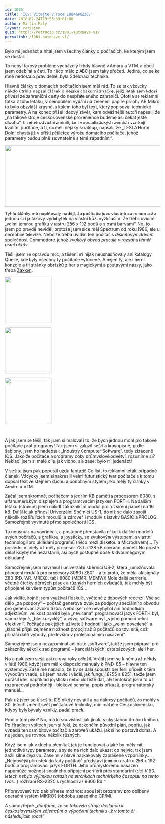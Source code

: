 ```yaml
---
id: 1005
title: 'ICS: Vítejte v roce 1984&#8230;'
date: 2018-02-24T23:55:39+01:00
author: Martin Maly
layout: revision
guid: https://retrocip.cz/1001-autosave-v1/
permalink: /1001-autosave-v1/
---
```

Bylo mi jedenáct a hltal jsem všechny články o počítačích, ke kterým jsem se dostal.

To nebyl takový problém: vycházely tehdy hlavně v Amáru a VTM, a obojí jsem odebíral a četl. To něco málo z ABC jsem taky přečetl. Jediné, co se ke mně nedostalo pravidelně, byla Sdělovací technika.

Hlavně články o domácích počítačích jsem měl rád. To se tak vždycky někdo utrhl a napsal článek o nějaké obskurní značce, jejíž leták sem kdosi přivezl ze zahraniční cesty do nespřáteleného zahraničí. Ofotila se reklamní fotka z toho letáku, v černobílém vydání na zeleném papíře přílohy AR Mikro to bylo obzvlášť krásné, a kolem toho byl text, který popisoval technické parametry. A na konec přišel ideový závěr, kam odvážnější autoři napsali, že &#8222;na takové stroje československé provenience budeme asi čekat ještě dlouho&#8220;, ti méně odvážní zmínili, že i v socialistických zemích vznikají kvalitní počítače, a ti, co měli nějaký škraloup, napsali, že &#8222;TESLA Horní Dolní chystá již v příští pětiletce výrobu domácího počítače, jehož parametry budou plně srovnatelné s těmi západními&#8220;.

<a href="http://retrocip.cz/wp-content/uploads/sites/6/2018/02/screenshot-ia800604.us_.archive.org-2018.02.24-00-22-40.png" rel="lightbox"><img loading="lazy" class="aligncenter size-medium wp-image-1004" src="http://retrocip.cz/wp-content/uploads/sites/6/2018/02/screenshot-ia800604.us_.archive.org-2018.02.24-00-22-40-650x200.png" alt="" width="650" height="200" srcset="https://retrocip.cz/wp-content/uploads/sites/6/2018/02/screenshot-ia800604.us_.archive.org-2018.02.24-00-22-40-650x200.png 650w, https://retrocip.cz/wp-content/uploads/sites/6/2018/02/screenshot-ia800604.us_.archive.org-2018.02.24-00-22-40.png 693w" sizes="(max-width: 650px) 100vw, 650px" /></a>

Tyhle články mě naplňovaly nadějí, že počítače jsou vlastně za rohem a že jednou si i já takový výdobytek na vlastní kůži vyzkouším. Že třeba uvidím &#8222;velmi jemnou grafiku v rastru 256 x 192 bodů a s osmi barvami&#8220;. No, to jsem po pravdě neviděl, protože jsem sice měl Spectrum od roku 1986, ale u černobílé televize. Nebo že třeba uvidím ten počítač s _disketovým drivem_ společnosti Commodore, jehož _zvukový obvod pracuje v rozsahu téměř osmi oktáv_.

Těšil jsem se opravdu moc, a těšení mi nijak neusnadňovaly ani katalogy Quelle, kde byly všechny ty počítače vyfocené. A nejen ty, ale i herní konzole a tři stránky obrázků z her s magickými a poutavými názvy, jako třeba [Zaxxon](https://www.youtube.com/watch?v=_eWmIGXOrYA).

<div id='gallery-36' class='gallery galleryid-1005 gallery-columns-3 gallery-size-thumbnail gallery1'>
  <dl class="gallery-item">
    <dt class="gallery-icon">
      <a href="http://retrocip.cz/wp-content/uploads/sites/6/2018/02/aFoto-Quelle-1984_15.jpg" title="" class="highslide" onclick="return hs.expand(this,{captionId:'caption1009'})"><img src="http://retrocip.cz/wp-content/uploads/sites/6/2018/02/aFoto-Quelle-1984_15-150x150.jpg" width="150" height="150" alt="" /></a>
    </dt>
  </dl>
  
  <dl class="gallery-item">
    <dt class="gallery-icon">
      <a href="http://retrocip.cz/wp-content/uploads/sites/6/2018/02/aFoto-Quelle-1984_14.jpg" title="" class="highslide" onclick="return hs.expand(this,{captionId:'caption1008'})"><img src="http://retrocip.cz/wp-content/uploads/sites/6/2018/02/aFoto-Quelle-1984_14-150x150.jpg" width="150" height="150" alt="" /></a>
    </dt>
  </dl>
  
  <dl class="gallery-item">
    <dt class="gallery-icon">
      <a href="http://retrocip.cz/wp-content/uploads/sites/6/2018/02/Atari_Quelle_Hacks.jpg" title="" class="highslide" onclick="return hs.expand(this,{captionId:'caption1007'})"><img src="http://retrocip.cz/wp-content/uploads/sites/6/2018/02/Atari_Quelle_Hacks-150x150.jpg" width="150" height="150" alt="" /></a>
    </dt>
  </dl>
  
  <br style="clear: both" />
</div>

A jak jsem se těšil, tak jsem si maloval i to, že bych jednou mohl pro takové počítače psát programy! Tak jsem si založil sešit a krasopisně, podle šablony, jsem ho nadepsal: &#8222;Industry Computer Software&#8220;, tedy zkráceně ICS. Jako že počítače a programy coby průmyslové odvětví, rozumíme si? Nekladl jsem si malé cíle, jak vidno, ale zase: bylo mi jedenáct!

V sešitu jsem pak popustil uzdu fantazii! Co list, to reklamní leták, případně článek. Vždycky jsem si nakreslil velmi futuristický tvar počítače a k tomu dopsal text ve stejném duchu a podobným stylem jako měly ty články v Amáru a VTM.

Začal jsem skromně, počítačem s jedním KB paměti a procesorem 8080, s alfanumerickým displejem a programovacím jazykem FORTH. Na dalším letáku (stránce) jsem nabídl zákazníkům modul pro rozšíření paměti na 16 kB. Další leták přinesl Univerzální Sběrnici US-1, do níž se dalo zapojit několik rozšiřujících modulů, a zároveň i moduly s jazyky BASIC a PROLOG. Samozřejmě vyvinuté přímo společností ICS.

Ta neusnula na vavřínech, a postupně představila několik dalších modelů svých počítačů, s grafikou, s joysticky, se zvukovým výstupem, s vlastní technologií pro ukládání programů (něco mezi disketou a Microdrivem)&#8230; Ty poslední modely už měly procesor Z80 a 128 kB operační paměti. No prostě děla! Kdyby mě nezastavili, asi bych postupně došel k dvoumegovým obludám!

Samozřejmě jsem navrhnul i univerzální sběrnici US-2, která &#8222;umožňovala připojení modulů pro procesory 8080 i Z80&#8220; &#8211; a to proto, že měla jak signály Z80 (RD, WR, MREQ), tak i 8080 (MEMR, MEMW)! Moje další periferie, včetně čtečky děrných pásek a různých herních ovladačů, tak mohly být připojené ke všem typům počítačů ICS&#8230;

Jak vidíte, hojně jsem využíval floskule, vyčtené z dobových recenzí. Vše se dělo &#8222;za podpory&#8220; &#8211; počítač generoval zvuk za podpory speciálního obvodu pro generování zvuku třeba. Nebo jsem se nevyhýbal ani hodnotícím adjektivům: velikost paměti byla &#8222;nevídaná&#8220;, programovací jazyk FORTH byl, samozřejmě, &#8222;bleskurychlý&#8220;, a vývoj software byl &#8222;s jeho pomocí velmi efektivní&#8220;. Počítače pak jejich uživatelé hodnotili jako &#8222;velmi povedené&#8220; a &#8222;kladně přijali zejména možnost propojit až 8 počítačů do tzv. sítě, což přináší další výhody, především v profesionálním nasazení&#8220;.

Samozřejmě jsem nezapomínal ani na to &#8222;software&#8220;, takže jsem připravil pro zákazníky několik sad programů &#8211; kancelářských, databázových, ale i her.

No a pak jsem sešit asi na dva roky odložil. Vrátil jsem se k němu až někdy v létě 1986, když jsem měl k dispozici manuály k PMD-85 &#8211; hlavně ten systémový. Zase mě napadlo, že by se dala spousta periferií připojit k těm vývodům vzadu, už jsem navíc i věděl, jak fungují 8255 a 8251, takže jsem oprášil ideu například joysticku nebo úložiště dat, ale tentokrát jsem to už rozpracoval podrobněji &#8211; blokové schéma, popis příkazů, programátorský manuál&#8230;

Pak už jsem se k sešitu ICS nikdy nevrátil a na nákresy počítačů, co mohly v 80. letech změnit svět počítačové techniky, minimálně v Československu, kdyby byly bývaly vznikly, padal prach.

Proč o tom píšu? No, má to souvislost, jak jinak, s chystanou druhou knihou. Po [Hradlech voltech](http://eknh.cz/) jsem si řekl, že dokončím původní plán, popíšu, jak vypadá ten osmibitový počítač a zároveň ukážu, jak si ho postavit doma. A ne jeden, ale rovnou několik různých.

Když jsem tak v duchu přemítal, jak je koncipovat a jaké by měly mít jednotlivé typy parametry, aby se na nich dalo ukázat co nejvíc, tak jsem zažil silné _deja vu_. Zase mi v hlavě naskakovaly zaprášené vzpomínky&#8230; &#8222;Nejnovější přírustek do řady počítačů představí jemnou grafiku 256 x 192 bodů a programovací jazyk FORTH. Jeho průmyslovému nasazení napomůže možnost snadného připojení periferií přes standartní (_sic! V 80. letech nebylo výjimkou narazit na stránkách technického časopisu na tento tvar&#8230;_) rozhraní RS-232C s rychlostí až 9600 Bd.&#8220;

Připravovaný typ pak přinese možnost spouštět programy pro oblíbený operační systém MIKROS (obdoba západního CP/M).

A samozřejmě &#8222;_doufáme, že se takovéto stroje dostanou k československým zájemcům o výpočetní techniku už v tomto či následujícím roce!“_